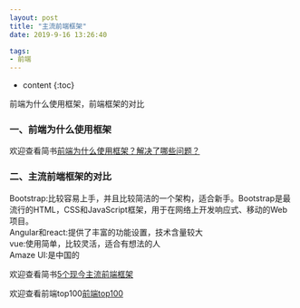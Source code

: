 ```yaml
---
layout: post
title: "主流前端框架"
date: 2019-9-16 13:26:40

tags:
- 前端
---
```

* content
{:toc}

前端为什么使用框架，前端框架的对比















### 一、前端为什么使用框架
欢迎查看简书[前端为什么使用框架？解决了哪些问题？](https://www.jianshu.com/p/e960179a7685)

### 二、主流前端框架的对比
Bootstrap:比较容易上手，并且比较简洁的一个架构，适合新手。Bootstrap是最流行的HTML，CSS和JavaScript框架，用于在网络上开发响应式、移动的Web项目。  
Angular和react:提供了丰富的功能设置，技术含量较大  
vue:使用简单，比较灵活，适合有想法的人  
Amaze UI:是中国的  

欢迎查看简书[5个现今主流前端框架](https://www.jianshu.com/p/6ffc887d7cd7)

欢迎查看前端top100[前端top100](https://www.awesomes.cn/rank)




